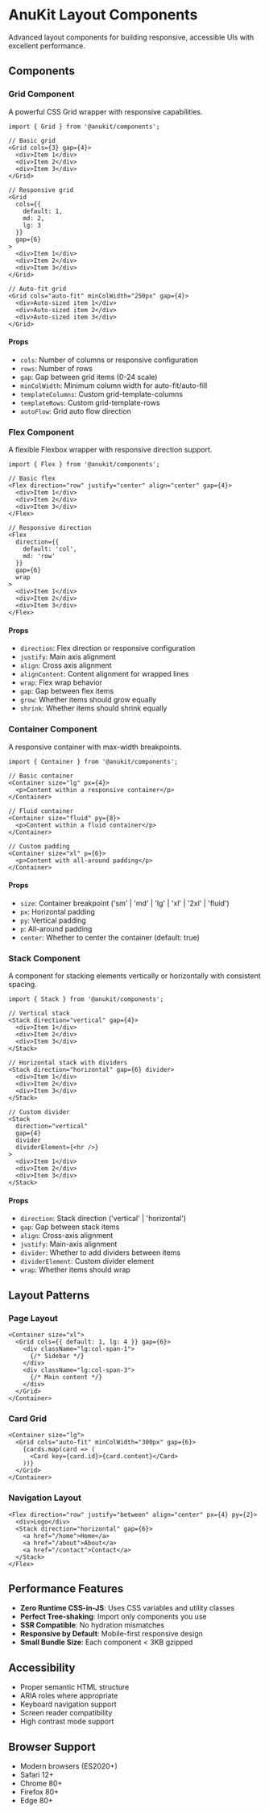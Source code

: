 # AnuKit Layout Components

Advanced layout components for building responsive, accessible UIs with excellent performance.

## Components

### Grid Component

A powerful CSS Grid wrapper with responsive capabilities.

```tsx
import { Grid } from '@anukit/components';

// Basic grid
<Grid cols={3} gap={4}>
  <div>Item 1</div>
  <div>Item 2</div>
  <div>Item 3</div>
</Grid>

// Responsive grid
<Grid 
  cols={{
    default: 1,
    md: 2,
    lg: 3
  }}
  gap={6}
>
  <div>Item 1</div>
  <div>Item 2</div>
  <div>Item 3</div>
</Grid>

// Auto-fit grid
<Grid cols="auto-fit" minColWidth="250px" gap={4}>
  <div>Auto-sized item 1</div>
  <div>Auto-sized item 2</div>
  <div>Auto-sized item 3</div>
</Grid>
```

#### Props

- `cols`: Number of columns or responsive configuration
- `rows`: Number of rows
- `gap`: Gap between grid items (0-24 scale)
- `minColWidth`: Minimum column width for auto-fit/auto-fill
- `templateColumns`: Custom grid-template-columns
- `templateRows`: Custom grid-template-rows
- `autoFlow`: Grid auto flow direction

### Flex Component

A flexible Flexbox wrapper with responsive direction support.

```tsx
import { Flex } from '@anukit/components';

// Basic flex
<Flex direction="row" justify="center" align="center" gap={4}>
  <div>Item 1</div>
  <div>Item 2</div>
  <div>Item 3</div>
</Flex>

// Responsive direction
<Flex 
  direction={{
    default: 'col',
    md: 'row'
  }}
  gap={6}
  wrap
>
  <div>Item 1</div>
  <div>Item 2</div>
  <div>Item 3</div>
</Flex>
```

#### Props

- `direction`: Flex direction or responsive configuration
- `justify`: Main axis alignment
- `align`: Cross axis alignment
- `alignContent`: Content alignment for wrapped lines
- `wrap`: Flex wrap behavior
- `gap`: Gap between flex items
- `grow`: Whether items should grow equally
- `shrink`: Whether items should shrink equally

### Container Component

A responsive container with max-width breakpoints.

```tsx
import { Container } from '@anukit/components';

// Basic container
<Container size="lg" px={4}>
  <p>Content within a responsive container</p>
</Container>

// Fluid container
<Container size="fluid" py={8}>
  <p>Content within a fluid container</p>
</Container>

// Custom padding
<Container size="xl" p={6}>
  <p>Content with all-around padding</p>
</Container>
```

#### Props

- `size`: Container breakpoint ('sm' | 'md' | 'lg' | 'xl' | '2xl' | 'fluid')
- `px`: Horizontal padding
- `py`: Vertical padding
- `p`: All-around padding
- `center`: Whether to center the container (default: true)

### Stack Component

A component for stacking elements vertically or horizontally with consistent spacing.

```tsx
import { Stack } from '@anukit/components';

// Vertical stack
<Stack direction="vertical" gap={4}>
  <div>Item 1</div>
  <div>Item 2</div>
  <div>Item 3</div>
</Stack>

// Horizontal stack with dividers
<Stack direction="horizontal" gap={6} divider>
  <div>Item 1</div>
  <div>Item 2</div>
  <div>Item 3</div>
</Stack>

// Custom divider
<Stack 
  direction="vertical" 
  gap={4} 
  divider 
  dividerElement={<hr />}
>
  <div>Item 1</div>
  <div>Item 2</div>
  <div>Item 3</div>
</Stack>
```

#### Props

- `direction`: Stack direction ('vertical' | 'horizontal')
- `gap`: Gap between stack items
- `align`: Cross-axis alignment
- `justify`: Main-axis alignment
- `divider`: Whether to add dividers between items
- `dividerElement`: Custom divider element
- `wrap`: Whether items should wrap

## Layout Patterns

### Page Layout

```tsx
<Container size="xl">
  <Grid cols={{ default: 1, lg: 4 }} gap={6}>
    <div className="lg:col-span-1">
      {/* Sidebar */}
    </div>
    <div className="lg:col-span-3">
      {/* Main content */}
    </div>
  </Grid>
</Container>
```

### Card Grid

```tsx
<Container size="lg">
  <Grid cols="auto-fit" minColWidth="300px" gap={6}>
    {cards.map(card => (
      <Card key={card.id}>{card.content}</Card>
    ))}
  </Grid>
</Container>
```

### Navigation Layout

```tsx
<Flex direction="row" justify="between" align="center" px={4} py={2}>
  <div>Logo</div>
  <Stack direction="horizontal" gap={6}>
    <a href="/home">Home</a>
    <a href="/about">About</a>
    <a href="/contact">Contact</a>
  </Stack>
</Flex>
```

## Performance Features

- **Zero Runtime CSS-in-JS**: Uses CSS variables and utility classes
- **Perfect Tree-shaking**: Import only components you use
- **SSR Compatible**: No hydration mismatches
- **Responsive by Default**: Mobile-first responsive design
- **Small Bundle Size**: Each component < 3KB gzipped

## Accessibility

- Proper semantic HTML structure
- ARIA roles where appropriate
- Keyboard navigation support
- Screen reader compatibility
- High contrast mode support

## Browser Support

- Modern browsers (ES2020+)
- Safari 12+
- Chrome 80+
- Firefox 80+
- Edge 80+